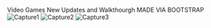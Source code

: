 Video Games New Updates and Walkthourgh MADE VIA BOOTSTRAP
![Capture1](https://user-images.githubusercontent.com/111493846/203862508-dc25505c-1d09-446a-8ed0-95502b62ab65.PNG)
![Capture2](https://user-images.githubusercontent.com/111493846/203862611-1ee731c4-3a7b-4f1d-9a2e-481c5f2c25b5.PNG)
![Capture3](https://user-images.githubusercontent.com/111493846/203862622-323715f4-8221-4023-94fe-d2ce8bcb4df2.PNG)
